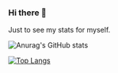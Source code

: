 ### Hi there 👋

Just to see my stats for myself.

![Anurag's GitHub stats](https://github-readme-stats.vercel.app/api?username=trylogout&show_icons=true&theme=codeSTACKr&count_private=true)

[![Top Langs](https://github-readme-stats.vercel.app/api/top-langs/?username=trylogout&layout=compact&theme=codeSTACKr)](https://github.com/anuraghazra/github-readme-stats)
